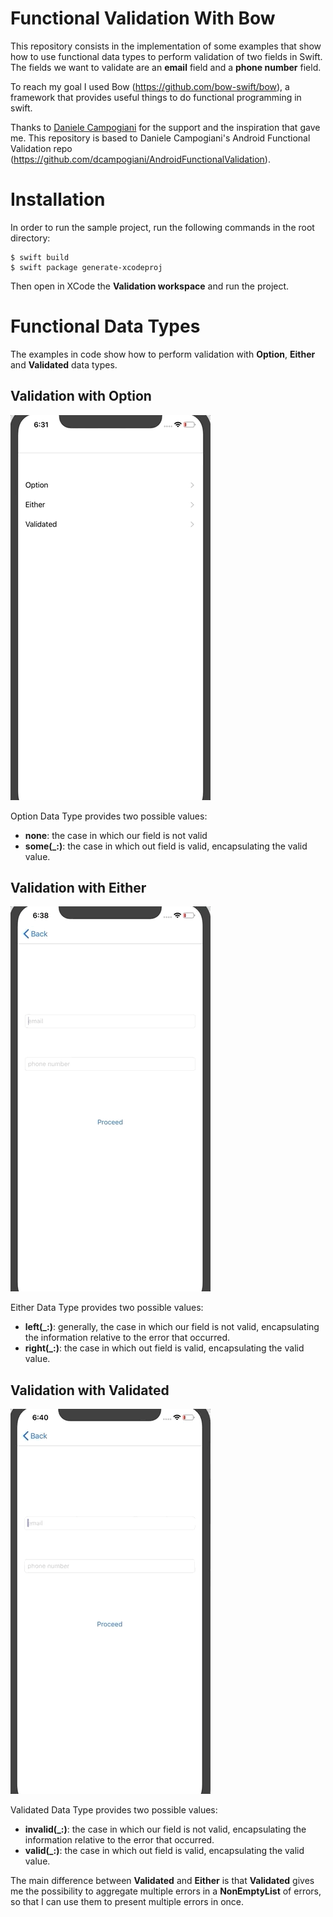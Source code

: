 # Functional Validation With Bow

This repository consists in the implementation of some examples that show how to use functional data types to perform validation of two fields in Swift.
The fields we want to validate are an **email** field and a **phone number** field.

To reach my goal I used Bow (https://github.com/bow-swift/bow), a framework that provides useful things to do functional programming in swift.

Thanks to [Daniele Campogiani](https://github.com/dcampogiani) for the support and the inspiration that gave me. This repository is based to Daniele Campogiani's Android Functional Validation repo (https://github.com/dcampogiani/AndroidFunctionalValidation).

# Installation

In order to run the sample project, run the following commands in the root directory:

```
$ swift build
$ swift package generate-xcodeproj
```
Then open in XCode the **Validation workspace** and run the project.

# Functional Data Types

The examples in code show how to perform validation with **Option**, **Either** and **Validated** data types.

## Validation with Option

![](Option.gif)

Option Data Type provides two possible values:

* **none**: the case in which our field is not valid
* **some(_:)**: the case in which out field is valid, encapsulating the valid value.

## Validation with Either

![](Either.gif)

Either Data Type provides two possible values:

* **left(_:)**: generally, the case in which our field is not valid, encapsulating the information relative to the error that occurred. 
* **right(_:)**: the case in which out field is valid, encapsulating the valid value.

## Validation with Validated


![](Validated.gif)

Validated Data Type provides two possible values:

* **invalid(_:)**: the case in which our field is not valid, encapsulating the information relative to the error that occurred. 
* **valid(_:)**: the case in which out field is valid, encapsulating the valid value.

The main difference between **Validated** and **Either** is that **Validated** gives me the possibility to aggregate multiple errors in a **NonEmptyList** of errors, so that I can use them to present multiple errors in once.
